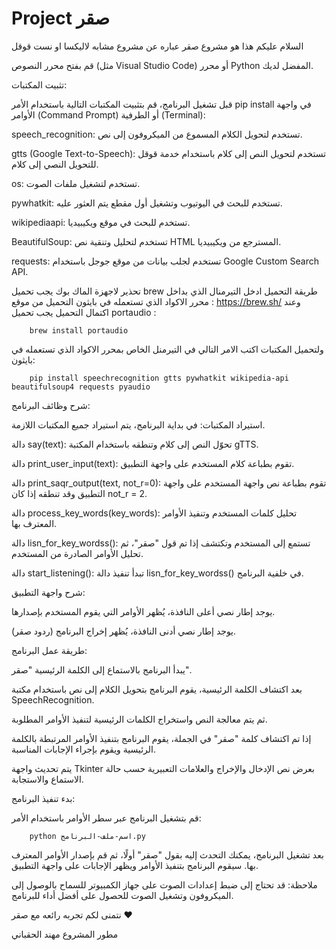 # Project صقر

السلام عليكم هذا هو مشروع صقر
عباره عن مشروع مشابه لاليكسا او نست قوقل

قم بفتح محرر النصوص (مثل Visual Studio Code) أو محرر Python المفضل لديك.

تثبيت المكتبات:

قبل تشغيل البرنامج، قم بتثبيت المكتبات التالية باستخدام الأمر pip install في واجهة الأوامر (Command Prompt) أو الطرفية (Terminal):


speech_recognition: تستخدم لتحويل الكلام المسموع من الميكروفون إلى نص.

gtts (Google Text-to-Speech): تستخدم لتحويل النص إلى كلام باستخدام خدمة قوقل للتحويل النصي إلى كلام.

os: تستخدم لتشغيل ملفات الصوت.

pywhatkit: تستخدم للبحث في اليوتيوب وتشغيل أول مقطع يتم العثور عليه.

wikipediaapi: تستخدم للبحث في موقع ويكيبيديا.

BeautifulSoup: تستخدم لتحليل وتنقية نص HTML المسترجع من ويكيبيديا.

requests: تستخدم لجلب بيانات من موقع جوجل باستخدام Google Custom Search API.

تحذير لاجهزة الماك بوك يجب تحميل brew
طريقة التحميل ادخل التيرمنال الذي بداخل محرر الاكواد الذي تستعمله في بايثون
التحميل من موقع : https://brew.sh/
وعند اكتمال التحميل يجب تحميل portaudio :

        brew install portaudio
ولتحميل المكتبات اكتب الامر التالي في التيرمنل الخاص بمحرر الاكواد الذي تستعمله في بايثون:


        pip install speechrecognition gtts pywhatkit wikipedia-api beautifulsoup4 requests pyaudio

شرح وظائف البرنامج:

استيراد المكتبات: في بداية البرنامج، يتم استيراد جميع المكتبات اللازمة.

دالة say(text): تحوّل النص إلى كلام وتنطقه باستخدام المكتبة gTTS.

دالة print_user_input(text): تقوم بطباعة كلام المستخدم على واجهة التطبيق.

دالة print_saqr_output(text, not_r=0): تقوم بطباعة نص واجهة المستخدم على واجهة التطبيق وقد تنطقه إذا كان not_r = 2.

دالة process_key_words(key_words): تحليل كلمات المستخدم وتنفيذ الأوامر المعترف بها.

دالة lisn_for_key_wordss(): تستمع إلى المستخدم وتكتشف إذا تم قول "صقر"، ثم تحليل الأوامر الصادرة من المستخدم.

دالة start_listening(): تبدأ تنفيذ دالة lisn_for_key_wordss() في خلفية البرنامج.


شرح واجهة التطبيق:

يوجد إطار نصي أعلى النافذة، يُظهر الأوامر التي يقوم المستخدم بإصدارها.

يوجد إطار نصي أدنى النافذة، يُظهر إخراج البرنامج (ردود صقر).


طريقة عمل البرنامج:

يبدأ البرنامج بالاستماع إلى الكلمة الرئيسية "صقر".

بعد اكتشاف الكلمة الرئيسية، يقوم البرنامج بتحويل الكلام إلى نص باستخدام مكتبة SpeechRecognition.

ثم يتم معالجة النص واستخراج الكلمات الرئيسية لتنفيذ الأوامر المطلوبة.

إذا تم اكتشاف كلمة "صقر" في الجملة، يقوم البرنامج بتنفيذ الأوامر المرتبطة بالكلمة الرئيسية ويقوم بإجراء الإجابات المناسبة.

يتم تحديث واجهة Tkinter بعرض نص الإدخال والإخراج والعلامات التعبيرية حسب حالة الاستماع والاستجابة.



بدء تنفيذ البرنامج:

قم بتشغيل البرنامج عبر سطر الأوامر باستخدام الأمر:


        python اسم-ملف-البرنامج.py

بعد تشغيل البرنامج، يمكنك التحدث إليه بقول "صقر" أولًا، ثم قم بإصدار الأوامر المعترف بها. سيقوم البرنامج بتنفيذ الأوامر ويظهر الإجابات على واجهة التطبيق.



ملاحظة: قد تحتاج إلى ضبط إعدادات الصوت على جهاز الكمبيوتر للسماح بالوصول إلى الميكروفون وتشغيل الصوت للحصول على أفضل أداء للبرنامج.


نتمنى لكم تجربه رائعه مع صقر ❤️	


مطور المشروع مهند الحقباني
